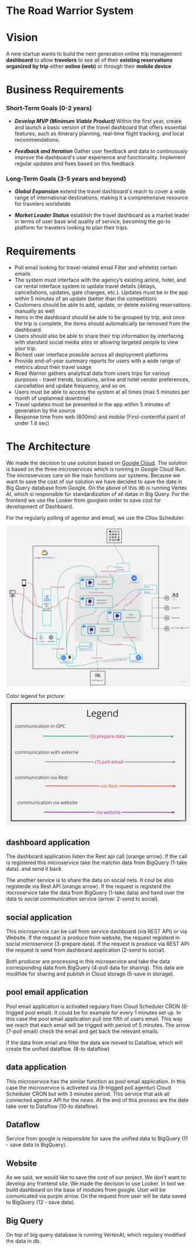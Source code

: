 
# The Road Warrior System

# Vision

A new startup wants to build the next generation online trip management __dashboard__ to allow __travelers__ to see all of their __existing reservations organized by trip__ either __online (web)__ or through their __mobile device__

# Business Requirements

### Short-Term Goals (0-2 years)

- *__Develop MVP (Minimum Viable Product)__* Within the first year, create and launch a basic version of the travel dashboard that offers essential features, such as itinerary planning, real-time flight tracking, and local recommendations.

- *__Feedback and Iteration__* Gather user feedback and data to continuously improve the dashboard's user experience and functionality. Implement regular updates and fixes based on this feedback

### Long-Term Goals (3-5 years and beyond)

- *__Global Expansion__* extend the travel dashboard's reach to cover a wide range of international destinations, making it a comprehensive resource for travelers worldwide

- *__Market Leader Status__* establish the travel dashboard as a market leader in terms of user base and quality of service, becoming the go-to platform for travelers looking to plan their trips.

# Requirements

- Poll email looking for travel-related email
Filter and whitelist certain emails
- The system must interface with the agency’s existing airline, hotel, and car rental interface system to update travel details (delays, cancellations, updates, gate changes, etc.). Updates must be in the app within 5 minutes of an update (better than the competition)
- Customers should be able to add, update, or delete existing reservations manually as well
- Items in the dashboard should be able to be grouped by trip, and once the trip is complete, the items should automatically be removed from the dashboard.
- Users should also be able to share their trip information by interfacing with standard social media sites or allowing targeted people to view your trip.
- Richest user interface possible across all deployment platforms
- Provide end-of-year summary reports for users with a wide range of metrics about their travel usage
- Road Warrior gathers analytical data from users trips for various purposes - travel trends, locations, airline and hotel vendor preferences, cancellation and update frequency, and so on.
- Users must be able to access the system at all times (max 5 minutes per month of unplanned downtime)
- Travel updates must be presented in the app within 5 minutes of generation by the source
- Response time from web (800ms) and mobile (First-contentful paint of under 1.4 sec)

# The Architecture

We made the decision to use solution based on [Google Cloud](https://console.cloud.google.com/). The solution is based on the three microservices which is running in Google Cloud Run. The microservices care on the main functions our systems. Because we want to save the cost of our solution we have decided to save the date in Big Query database from Google. On the above of this db is running Vertex AI, which si responsible for standardization of all datas in Big Query. For the frontend we use the Looker from googlein order to save cost for development of Dashboard.

For the regularly polling of agentur and email, we use the Cllou Scheduler. 

![Alt text](./img/Infrastruktur.jpg)

Color legend for picture:
![Alt text](./img/Legend.jpg)

## dashboard application

The dashboard application listen the Rest api call (orange arrow). If the call is registered this microservice take the matchin data from BigQuery (1-take data). and send it back

The another service is to share the data on social nets. It coul be also registerde via Rest API (orange arrow). If the request is registerd the microservice take the data from BigQuery (1-take data) and hand over the data to *social communication* service (arrow: 2-send to social).

## social application

This microservice can be call from service dashboard (via REST API) or via Website. If the request is produce from website, the request registerd in social microservice (3-prepare data). If the request is produce via REST API the request is send from dashboard application (2-send to social).

Both producer are processing in this microservice and take the data corresponding data from BigQuery (4-pull data for sharing). This data are modifide for sharing and publish in Cloud storage (5-save in storage).

## pool email application

Pool email application is activated regulary from Cloud Scheduler CRON (6-trigged pool email). It could be for example for every 1 minutes set up. In this case the pool email application pull one fifth of users email. This way we reach that each email will be trigged with period of 5 minutes. The arrow (7-poll email) check the email and get back the relevant emails.

If the data from email are filter the data are moved to Dataflow, which will create the unified dataflow. (8-to dataflow)

## data application

This microservice has the similar function as pool email application. In this case the microservice is activeted via (9-trigged poll agentur) Cloud Scheduler CRON but with 3 minutes period. This service that ask all connected agentur API for the news. At the end of this process are the date take over to Dataflow (10-to dataflow).

## Dataflow

Service from google is responsible for save the unified data to BigQuery (11 - save data to BigQuery).

## Website

As we said, we would like to save the cost of our project. We don't want to develop any frontend site. We made the decision to use Looker. In tool we build dashboard on the base of modules from google. User will be comunicated via purple arrow. On the request from user will be data saved to BigQuery (12 - save data). 

## Big Query

On top of big query database is running VertexAI, which regulary modified the data in db.
